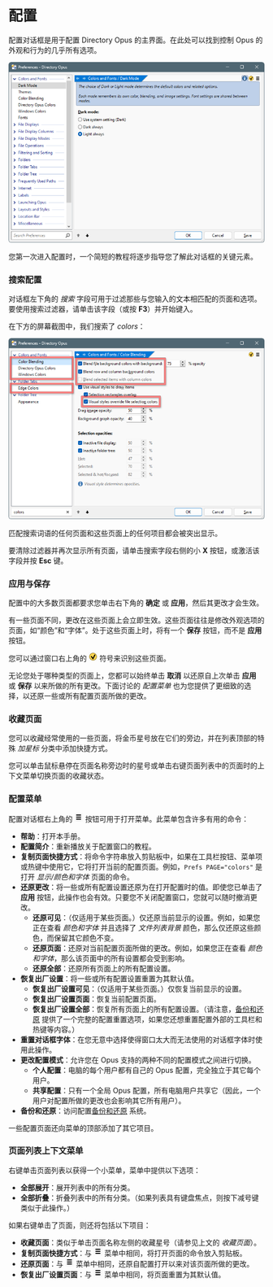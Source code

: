 # 配置

配置对话框是用于配置 Directory Opus 的主界面。在此处可以找到控制 Opus 的外观和行为的几乎所有选项。

![prefs_intro.png](/Manual/images/media/13/prefs_intro.png)

您第一次进入配置时，一个简短的教程将逐步指导您了解此对话框的关键元素。

### 搜索配置

对话框左下角的 *搜索* 字段可用于过滤那些与您输入的文本相匹配的页面和选项。要使用搜索过滤器，请单击该字段（或按 **F3**）并开始键入。

在下方的屏幕截图中，我们搜索了 *colors*：

![prefs_search.png](/Manual/images/media/13/prefs_search.png)

匹配搜索词语的任何页面和这些页面上的任何项目都会被突出显示。

要清除过滤器并再次显示所有页面，请单击搜索字段右侧的小 **X** 按钮，或激活该字段并按 **Esc** 键。

### 应用与保存

配置中的大多数页面都要求您单击右下角的 **确定** 或 **应用**，然后其更改才会生效。

有一些页面不同，更改在这些页面上会立即生效。这些页面往往是修改外观选项的页面，如“颜色”和“字体”。处于这些页面上时，将有一个 **保存** 按钮，而不是 **应用** 按钮。

您可以通过窗口右上角的 ![prefs_autoapply.png](/Manual/images/media/13/prefs_autoapply.png) 符号来识别这些页面。

无论您处于哪种类型的页面上，您都可以始终单击 **取消** 以还原自上次单击 **应用** 或 **保存** 以来所做的所有更改。下面讨论的 *配置菜单* 也为您提供了更细致的选择，以还原一些或所有配置页面所做的更改。

### 收藏页面

您可以收藏经常使用的一些页面，将金币星号放在它们的旁边，并在列表顶部的特殊 *加星标* 分类中添加快捷方式。

您可以单击鼠标悬停在页面名称旁边时的星号或单击右键页面列表中的页面时的上下文菜单切换页面的收藏状态。

### 配置菜单

配置对话框右上角的 ![prefs_menu.png](/Manual/images/media/13/prefs_menu.png) 按钮可用于打开菜单。此菜单包含许多有用的命令：

- **帮助**：打开本手册。
- **配置简介**：重新播放关于配置窗口的教程。
- **复制页面快捷方式**：将命令字符串放入剪贴板中，如果在工具栏按钮、菜单项或热键中使用它，它将打开当前的配置页面。例如，`Prefs PAGE="colors"` 是打开 *显示/颜色和字体* 页面的命令。
- **还原更改**：将一些或所有配置设置还原为在打开配置时的值。即使您已单击了 **应用** 按钮，此操作也会有效。只要您不关闭配置窗口，您就可以随时撤消更改。
  - **还原可见**：（仅适用于某些页面。）仅还原当前显示的设置。例如，如果您正在查看 *颜色和字体* 并且选择了 *文件列表背景* 颜色，那么仅还原这些颜色，而保留其它颜色不变。
  - **还原页面**：还原对当前配置页面所做的更改。例如，如果您正在查看 *颜色和字体*，那么该页面中的所有设置都会受到影响。
  - **还原全部**：还原所有页面上的所有配置设置。
- **恢复出厂设置**：将一些或所有配置设置重置为其默认值。
  - **恢复出厂设置可见**：（仅适用于某些页面。）仅恢复当前显示的设置。
  - **恢复出厂设置页面**：恢复当前配置页面。
  - **恢复出厂设置全部**：恢复所有页面上的所有配置设置。（请注意，[备份和还原](/Manual/preferences/backing_up_and_restoring_preferences.zh.md) 提供了一个完整的配置重置选项，如果您还想重置配置外部的工具栏和热键等内容。）
- **重置对话框字体**：在您无意中选择使得窗口太大而无法使用的对话框字体时使用此操作。
- **更改配置模式**：允许您在 Opus 支持的两种不同的配置模式之间进行切换。
  - **个人配置**：电脑的每个用户都有自己的 Opus 配置，完全独立于其它每个用户。
  - **共享配置**：只有一个全局 Opus 配置，所有电脑用户共享它（因此，一个用户对配置所做的更改也会影响其它所有用户）。
- **备份和还原**：访问配置[备份和还原](/Manual/preferences/backing_up_and_restoring_preferences.zh.md) 系统。

一些配置页面还向菜单的顶部添加了其它项目。

### 页面列表上下文菜单

右键单击页面列表以获得一个小菜单，菜单中提供以下选项：

- **全部展开**：展开列表中的所有分类。
- **全部折叠**：折叠列表中的所有分类。（如果列表具有键盘焦点，则按下减号键类似于此操作。）

如果右键单击了页面，则还将包括以下项目：

- **收藏页面**：类似于单击页面名称左侧的收藏星号（请参见上文的 *收藏页面*）。
- **复制页面快捷方式**：与 ![prefs_menu.png](/Manual/images/media/13/prefs_menu.png) 菜单中相同，将打开页面的命令放入剪贴板。
- **还原页面**：与 ![prefs_menu.png](/Manual/images/media/13/prefs_menu.png) 菜单中相同，还原自配置打开以来对该页面所做的更改。
- **恢复出厂设置页面**：与 ![prefs_menu.png](/Manual/images/media/13/prefs_menu.png) 菜单中相同，将页面重置为其默认值。